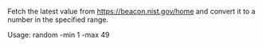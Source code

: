 Fetch the latest value from https://beacon.nist.gov/home and convert it to a number in the specified range.

Usage:
random -min 1 -max 49
